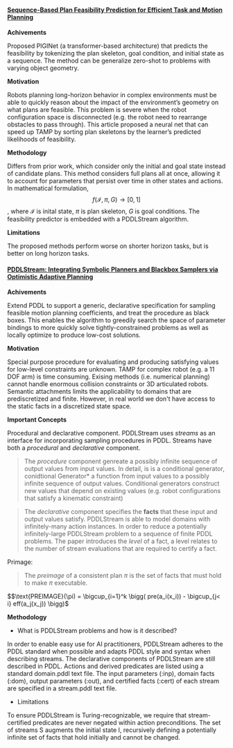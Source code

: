#### [Sequence-Based Plan Feasibility Prediction for Efficient Task and Motion Planning](https://arxiv.org/pdf/2211.01576.pdf)

**Achivements**

Proposed PIGINet (a transformer-based architecture) that predicts the feasibility by tokenizing the plan skeleton, goal condition, and initial state as a sequence. The method can be generalize zero-shot to problems with varying object geometry.

**Motivation**

Robots planning long-horizon behavior in complex environments must be able to quickly reason about the impact of the environment’s geometry on what plans are feasible. This problem is severe when the robot configuration space is disconnected (e.g. the robot need to rearrange obstacles to pass through). This article proposed a neural net that can speed up TAMP by sorting plan skeletons by the learner’s predicted likelihoods of feasibility.

**Methodology**

Differs from prior work, which consider  only the initial and goal state instead of candidate plans. This method considers full plans all at once, allowing it to account for parameters that persist over time in other states and actions. In mathematical formulation, $$f(\mathcal{I},\pi,G) \rightarrow [0,1]$$, where $\mathcal{I}$ is inital state, $\pi$ is plan skeleton, $G$ is goal conditions. The feasibility predictor is embedded with a PDDLStream algorithm.

**Limitations**

The proposed methods perform worse on shorter horizon tasks, but is better on long horizon tasks.



#### [PDDLStream: Integrating Symbolic Planners and Blackbox Samplers via Optimistic Adaptive Planning](https://arxiv.org/pdf/1802.08705.pdf)

**Achivements**

Extend PDDL to support a generic, declarative specification for sampling feasible motion planning coefficients, and treat the procedure as black boxes. This enables the algorithm to greedily search the space of parameter bindings to more quickly solve tightly-constrained problems as well as locally optimize to produce low-cost solutions.

**Motivation**

Special purpose procedure for evaluating and producing satisfying values for low-level constraints are unknown. TAMP for complex robot (e.g. a 11 DOF arm) is time consuming. Exising methods (i.e. numerical planning) cannot handle enormous collision constraints or 3D articulated robots. Semantic attachments limits the applicability to domains that are prediscretized and finite. However, in real world we don't have access to the static facts in a discretized state space. 

**Important Concepts**

Procedural and declarative component. PDDLStream uses *streams* as an interface for incorporating sampling procedures in PDDL. Streams have both a *procedural* and *declarative* component. 

> The *procedure* component genreate a possibly infinite sequence of output values from input values. In detail, is is a conditional generator, conidtional Generator* a function from input values to a possibly infinite sequence of output values. Conditional generators construct new values that depend on existing values (e.g. robot configurations that satisfy a kinematic constraint)

> The *declarative* component specifies the **facts** that these input and output values satisfy. PDDLStream is able to model domains with infinitely-many action instances. In order to reduce a potentially infinitely-large PDDLStream problem to a sequence of finite PDDL problems. The paper introduces the *level* of a fact, a level relates to the number of stream evaluations that are required to certify a fact.

Primage:

> The *preimage* of a consistent plan $\pi$ is the set of facts that must hold to make $\pi$ executable.

$$\text{PREIMAGE}(\pi) = \bigcup_{i=1}^k \bigg( pre(a_i(x_i)) - \bigcup_{j< i} eff(a_j(x_j)) \bigg)$

**Methodology**

- What is PDDLStream problems and how is it described?

In order to enable easy use for AI practitioners, PDDLStream adheres to the PDDL standard when possible and adapts PDDL style and syntax when describing streams. The declarative components of PDDLStream are still described in PDDL. Actions and derived predicates are listed using a standard domain.pddl text file. The input parameters (:inp), domain facts (:dom), output parameters (:out), and certified facts (:cert) of each stream are specified in a stream.pddl text file.

- Limitations

To ensure PDDLStream is Turing-recognizable, we require that stream-certified predicates are never negated within action preconditions. The set of streams S augments the initial state I, recursively defining a potentially infinite set of facts that hold initially and cannot be changed.


